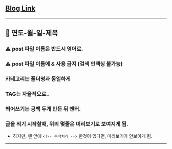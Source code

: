 ## [Blog Link](https://seung-il-bang.github.io/)

---

## :pencil: 연도-월-일-제목
### :warning: post 파일 이름은 반드시 영어로.
### :warning: post 파일 이름에 & 사용 금지 (검색 인덱싱 불가능)

### 카테고리는 폴더명과 동일하게
### TAG는 자율적으로..

### 띄어쓰기는 공백 두개 만든 뒤 엔터.

### 글을 적기 시작할때, 위의 몇줄은 미리보기로 보여지게 됨.
* 하지만, 맨 앞에 `<!-- 주석처리 -->` 한것이 있다면, 미리보기가 안보이게 됨.


---
